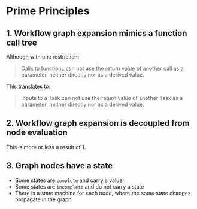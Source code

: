 # Prime Principles

## 1. Workflow graph expansion mimics a function call tree
Although with one restriction:
> Calls to functions can not use the return value of another call as a parameter, neither directly nor as a derived value.

This translates to:
> Inputs to a Task can not use the return value of another Task as a parameter, neither directly nor as a derived value.


## 2. Workflow graph expansion is decoupled from node evaluation
This is more or less a result of 1.


## 3. Graph nodes have a state
 * Some states are `complete` and carry a value
 * Some states are `incomplete` and do not carry a state
 * There is a state machine for each node, where the some state changes propagate in the graph
